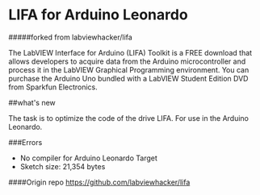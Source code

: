 LIFA for Arduino Leonardo
==========================

#####forked from labviewhacker/lifa

The LabVIEW Interface for Arduino (LIFA) Toolkit is a FREE download that allows developers to acquire data from the Arduino microcontroller and process it in the LabVIEW Graphical Programming environment. You can purchase the Arduino Uno bundled with a LabVIEW Student Edition DVD from Sparkfun Electronics.

##what's new

The task is to optimize the code of the drive LIFA. For use in the Arduino Leonardo.

###Errors 
- No compiler for Arduino Leonardo Target 
- Sketch size: 21,354 bytes

####Origin repo
https://github.com/labviewhacker/lifa
